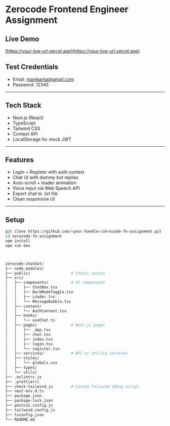 # Zerocode Frontend Engineer Assignment

## Live Demo
[https://your-live-url.vercel.app](https://your-live-url.vercel.app)

##  Test Credentials
- Email: manikanta@gmail.com
- Password: 12345

---

##  Tech Stack
-  Next.js (React)
-  TypeScript
-  Tailwind CSS
- Context API
-  LocalStorage for mock JWT

---

##  Features
-  Login + Register with auth context
-  Chat UI with dummy bot replies
-  Auto-scroll + loader animation
-  Voice input via Web Speech API
-  Export chat to .txt file
-  Clean responsive UI

---

##  Setup

```bash
git clone https://github.com/<your-handle>/zerocode-fe-assignment.git
cd zerocode-fe-assignment
npm install
npm run dev



zerocode-chatbot/
├── node_modules/
├── public/                  # Static assets
├── src/
│   ├── components/          # UI components
│   │   ├── ChatBox.tsx
│   │   ├── DarkModeToggle.tsx
│   │   ├── Loader.tsx
│   │   └── MessageBubble.tsx
│   ├── context/
│   │   └── AuthContext.tsx
│   ├── hooks/
│   │   └── useChat.ts
│   ├── pages/               # Next.js pages
│   │   ├── _app.tsx
│   │   ├── chat.tsx
│   │   ├── index.tsx
│   │   ├── login.tsx
│   │   └── register.tsx
│   ├── services/            # API or utility services
│   ├── styles/
│   │   └── globals.css
│   ├── types/
│   └── utils/
├── .eslintrc.js
├── .prettierrc
├── check-tailwind.js        # Custom Tailwind debug script
├── next-env.d.ts
├── package.json
├── package-lock.json
├── postcss.config.js
├── tailwind.config.js
├── tsconfig.json
└── README.md
